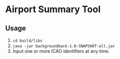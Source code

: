 # Airport Summary Tool

## Usage
1. `cd build/libs`
2. `java -jar backgroundback-1.0-SNAPSHOT-all.jar`
3. Input one or more ICAO identifiers at any time.

